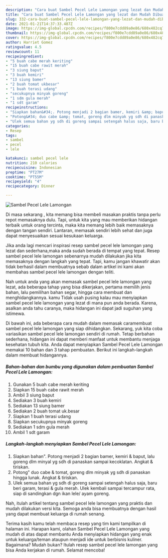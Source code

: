 ```yaml
---
description: "Cara buat Sambel Pecel Lele Lamongan yang lezat dan Mudah Dibuat"
title: "Cara buat Sambel Pecel Lele Lamongan yang lezat dan Mudah Dibuat"
slug: 332-cara-buat-sambel-pecel-lele-lamongan-yang-lezat-dan-mudah-dibuat
date: 2021-01-21T14:37:33.487Z
image: https://img-global.cpcdn.com/recipes/f800e7cdd89a0e86/680x482cq70/sambel-pecel-lele-lamongan-foto-resep-utama.jpg
thumbnail: https://img-global.cpcdn.com/recipes/f800e7cdd89a0e86/680x482cq70/sambel-pecel-lele-lamongan-foto-resep-utama.jpg
cover: https://img-global.cpcdn.com/recipes/f800e7cdd89a0e86/680x482cq70/sambel-pecel-lele-lamongan-foto-resep-utama.jpg
author: Harriet Gomez
ratingvalue: 4.5
reviewcount: 11
recipeingredient:
- "5 buah cabe merah keriting"
- "15 buah cabe rawit merah"
- "3 siung baput"
- "3 buah kemiri"
- "13 siung bamer"
- "2 buah tomat ukbesar"
- "1 buah terasi udang"
- "secukupnya minyak goreng"
- "1 sdm gula merah"
- "1 sdt garam"
recipeinstructions:
- "Siapkan bahan&#34;. Potong menjadi 2 bagian bamer, kemiri &amp; baput, lalu goreng dlm minyal yg sdh di panaskan sampai kecoklatan. Angkat &amp; tiriskan."
- "Potong&#34; duo cabe &amp; tomat, goreng dlm minyak yg sdh di panaskan hingga lunak. Angkat &amp; tiriskan."
- "Ulek semua bahan yg sdh di goreng sampai setengah halus saja, baru beri garam, terasi &amp; gula merah. Ulek kembali sampai tercampur rata, siap di sandingkan dgn ikan lele/ ayam goreng."
categories:
- Resep
tags:
- sambel
- pecel
- lele

katakunci: sambel pecel lele 
nutrition: 210 calories
recipecuisine: Indonesian
preptime: "PT27M"
cooktime: "PT55M"
recipeyield: "4"
recipecategory: Dinner

---
```



![Sambel Pecel Lele Lamongan](https://img-global.cpcdn.com/recipes/f800e7cdd89a0e86/680x482cq70/sambel-pecel-lele-lamongan-foto-resep-utama.jpg)

Di masa  sekarang , kita memang bisa membeli masakan praktis tanpa perlu repot memasaknya dulu. Tapi, untuk kita yang mau memberikan hidangan terbaik untuk orang tercinta, maka kita memang lebih baik memasaknya dengan tangan sendiri. Lantaran, memasak sendiri lebih sehat dan juga dapat menyesuaikan sesuai kesukaan keluarga.

Jika anda lagi mencari inspirasi resep sambel pecel lele lamongan yang lezat dan sederhana,maka anda sudah berada di tempat yang tepat. Resep sambel pecel lele lamongan  sebenarnya mudah dilakukan jika kita memasaknya dengan langkah yang tepat. Tapi, kamu jangan khawatir akan tidak berhasil dalam membuatnya 
sebab dalam artikel ini kami akan membahas sambel pecel lele lamongan dengan teliti.  



Nah untuk anda yang akan memasak sambel pecel lele lamongan yang lezat, ada beberapa tahap yang bisa dikerjakan, pertama memilih jenis bahan, lalu pemilihan bahan segar, hingga cara membuat dan menghidangkannya. kamu Tidak usah pusing kalau mau menyiapkan sambel pecel lele lamongan yang lezat di mana pun anda berada. Karena, asalkan anda  tahu caranya, maka hidangan ini dapat jadi suguhan yang istimewa.

Di bawah ini, ada beberapa cara mudah dalam memasak caramembuat sambel pecel lele lamongan yang siap dihidangkan. Sekarang, yuk kita coba variasikan sambel pecel lele lamongan sendiri di rumah. Tetap berbahan sederhana, hidangan ini dapat memberi manfaat untuk membantu menjaga kesehatan tubuh kita. Anda dapat menyiapkan Sambel Pecel Lele Lamongan memakai 10 bahan dan 3 tahap pembuatan. Berikut ini langkah-langkah dalam membuat hidangannya.

<!--inarticleads1-->

##### Bahan-bahan dan bumbu yang digunakan dalam pembuatan Sambel Pecel Lele Lamongan:

1. Gunakan 5 buah cabe merah keriting
1. Siapkan 15 buah cabe rawit merah
1. Ambil 3 siung baput
1. Sediakan 3 buah kemiri
1. Sediakan 13 siung bamer
1. Sediakan 2 buah tomat uk.besar
1. Siapkan 1 buah terasi udang
1. Siapkan secukupnya minyak goreng
1. Sediakan 1 sdm gula merah
1. Ambil 1 sdt garam




<!--inarticleads2-->

##### Langkah-langkah menyiapkan Sambel Pecel Lele Lamongan:

1. Siapkan bahan&#34;. Potong menjadi 2 bagian bamer, kemiri &amp; baput, lalu goreng dlm minyal yg sdh di panaskan sampai kecoklatan. Angkat &amp; tiriskan.
1. Potong&#34; duo cabe &amp; tomat, goreng dlm minyak yg sdh di panaskan hingga lunak. Angkat &amp; tiriskan.
1. Ulek semua bahan yg sdh di goreng sampai setengah halus saja, baru beri garam, terasi &amp; gula merah. Ulek kembali sampai tercampur rata, siap di sandingkan dgn ikan lele/ ayam goreng.




Nah, itulah artikel tentang  sambel pecel lele lamongan  yang praktis dan mudah dilakukan versi kita. Semoga anda bisa membuatnya dengan hasil yang dapat membuat keluarga di rumah senang. 

Terima kasih kamu telah membaca resep yang tim kami tampilkan di halaman ini. Harapan kami, olahan  Sambel Pecel Lele Lamongan yang mudah di atas dapat membantu Anda menyiapkan hidangan yang enak untuk keluarga/teman ataupun menjadi ide untuk berbisnis kuliner. Bagaimana? Mudah bukan? Itulah resep sambel pecel lele lamongan yang bisa Anda kerjakan di rumah. Selamat mencoba!

